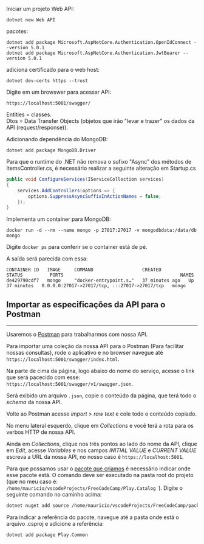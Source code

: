 Iniciar um projeto Web API:

```
dotnet new Web API
```

pacotes:
```
dotnet add package Microsoft.AspNetCore.Authentication.OpenIdConnect --version 5.0.1
dotnet add package Microsoft.AspNetCore.Authentication.JwtBearer --version 5.0.1
```

adiciona certificado para o web host:
```
dotnet dev-certs https --trust
```

Digite em um browswer para acessar API:
```
https://localhost:5001/swagger/
```

Entities = classes.</br>
Dtos = Data Transfer Objects (objetos que irão "levar e trazer" os dados da API (request/response)).

Adicionando dependência do MongoDB:
```
dotnet add package MongoDB.Driver
```

Para que o runtime do .NET não remova o sufixo "Async" dos métodos de ItemsController.cs, é necessário realizar a seguinte alteração em Startup.cs
```c#
public void ConfigureServices(IServiceCollection services)
{
    services.AddControllers(options => {
        options.SuppressAsyncSuffixInActionNames = false;
    });
}
```

Implementa um container para MongoDB:
```
docker run -d --rm --name mongo -p 27017:27017 -v mongodbdata:/data/db mongo
```

Digite `docker ps` para conferir se o container está de pé.

A saída será parecida com essa:
```
CONTAINER ID   IMAGE     COMMAND                  CREATED          STATUS          PORTS                                           NAMES
de429790cdf7   mongo     "docker-entrypoint.s…"   37 minutes ago   Up 37 minutes   0.0.0.0:27017->27017/tcp, :::27017->27017/tcp   mongo
```  

## Importar as especificações da API para o Postman
-----

Usaremos o [Postman](https://www.postman.com/downloads/) para trabalharmos com nossa API.

Para importar uma coleção da nossa API para o Postman (Para facilitar nossas consultas), rode o aplicativo e no browser navegue até ```https://localhost:5001/swagger/index.html```. </br>

Na parte de cima da página, logo abaixo do nome do serviço, acesse o link que será pacecido com esse: ```https://localhost:5001/swagger/v1/swagger.json```.

Será exibido um arquivo ```.json```, copie o conteúdo da página, que terá todo o *schema* da nossa API. 

Volte ao Postman acesse *import* > *raw text* e cole todo o conteúdo copiado.

No menu lateral esquerdo, clique em *Collections* e você terá a rota para os verbos HTTP de nossa API.

Ainda em *Collections*, clique nos três pontos ao lado do nome da API, clique em *Edit*, acesse *Variables* e nos campos *INITIAL VALUE* e *CURRENT VALUE* escreva a URL da nossa API, no nosso caso é ```https://localhost:5001```.


Para que possamos usar o [pacote que criamos](https://github.com/xioumau/dotnet-create-package) é necessário indicar onde esse pacote está. O comando deve ser executado na pasta root do projeto (que no meu caso é: ```/home/mauricio/vscodeProjects/FreeCodeCamp/Play.Catalog ```). Digite o seguinte comando no caminho acima:
```bash
dotnet nuget add source /home/mauricio/vscodeProjects/FreeCodeCamp/packages -n PlayEconomy
``` 

Para indicar a referência do pacote, navegue até a pasta onde está o arquivo .csproj e adicione a referência:
```bash
dotnet add package Play.Common
```